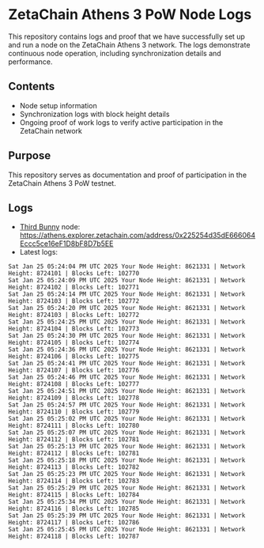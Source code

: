 # ZetaChain Athens 3 PoW Node Logs
This repository contains logs and proof that we have successfully set up and run a node on the ZetaChain Athens 3 network. The logs demonstrate continuous node operation, including synchronization details and performance.

## Contents
- Node setup information
- Synchronization logs with block height details
- Ongoing proof of work logs to verify active participation in the ZetaChain network

## Purpose
This repository serves as documentation and proof of participation in the ZetaChain Athens 3 PoW testnet.

## Logs

- [Third Bunny](https://thirdbunny.xyz/) node: https://athens.explorer.zetachain.com/address/0x225254d35dE666064Eccc5ce16eF1D8bF8D7b5EE
- Latest logs:
```
Sat Jan 25 05:24:04 PM UTC 2025 Your Node Height: 8621331 | Network Height: 8724101 | Blocks Left: 102770
Sat Jan 25 05:24:09 PM UTC 2025 Your Node Height: 8621331 | Network Height: 8724102 | Blocks Left: 102771
Sat Jan 25 05:24:14 PM UTC 2025 Your Node Height: 8621331 | Network Height: 8724103 | Blocks Left: 102772
Sat Jan 25 05:24:20 PM UTC 2025 Your Node Height: 8621331 | Network Height: 8724103 | Blocks Left: 102772
Sat Jan 25 05:24:25 PM UTC 2025 Your Node Height: 8621331 | Network Height: 8724104 | Blocks Left: 102773
Sat Jan 25 05:24:30 PM UTC 2025 Your Node Height: 8621331 | Network Height: 8724105 | Blocks Left: 102774
Sat Jan 25 05:24:36 PM UTC 2025 Your Node Height: 8621331 | Network Height: 8724106 | Blocks Left: 102775
Sat Jan 25 05:24:41 PM UTC 2025 Your Node Height: 8621331 | Network Height: 8724107 | Blocks Left: 102776
Sat Jan 25 05:24:46 PM UTC 2025 Your Node Height: 8621331 | Network Height: 8724108 | Blocks Left: 102777
Sat Jan 25 05:24:51 PM UTC 2025 Your Node Height: 8621331 | Network Height: 8724109 | Blocks Left: 102778
Sat Jan 25 05:24:57 PM UTC 2025 Your Node Height: 8621331 | Network Height: 8724110 | Blocks Left: 102779
Sat Jan 25 05:25:02 PM UTC 2025 Your Node Height: 8621331 | Network Height: 8724111 | Blocks Left: 102780
Sat Jan 25 05:25:07 PM UTC 2025 Your Node Height: 8621331 | Network Height: 8724112 | Blocks Left: 102781
Sat Jan 25 05:25:13 PM UTC 2025 Your Node Height: 8621331 | Network Height: 8724112 | Blocks Left: 102781
Sat Jan 25 05:25:18 PM UTC 2025 Your Node Height: 8621331 | Network Height: 8724113 | Blocks Left: 102782
Sat Jan 25 05:25:23 PM UTC 2025 Your Node Height: 8621331 | Network Height: 8724114 | Blocks Left: 102783
Sat Jan 25 05:25:29 PM UTC 2025 Your Node Height: 8621331 | Network Height: 8724115 | Blocks Left: 102784
Sat Jan 25 05:25:34 PM UTC 2025 Your Node Height: 8621331 | Network Height: 8724116 | Blocks Left: 102785
Sat Jan 25 05:25:39 PM UTC 2025 Your Node Height: 8621331 | Network Height: 8724117 | Blocks Left: 102786
Sat Jan 25 05:25:45 PM UTC 2025 Your Node Height: 8621331 | Network Height: 8724118 | Blocks Left: 102787
```
